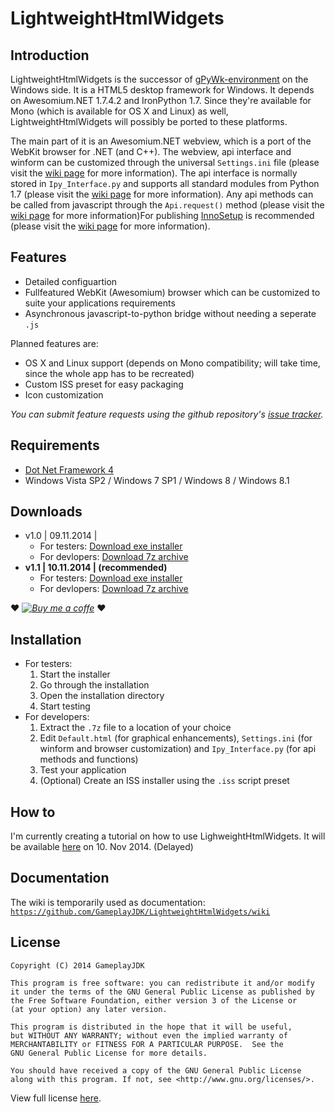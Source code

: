 # LightweightHtmlWidgets

## Introduction

LightweightHtmlWidgets is the successor of [gPyWk-environment](https://github.com/GameplayJDK/gPyWk-environment) on the Windows side. It is a HTML5 desktop framework for Windows. It depends on Awesomium.NET 1.7.4.2 and IronPython 1.7. Since they're available for Mono (which is available for OS X and Linux) as well, LightweightHtmlWidgets will possibly be ported to these platforms.

The main part of it is an Awesomium.NET webview, which is a port of the WebKit browser for .NET (and C++). The webview, api interface and winform can be customized through the universal `Settings.ini` file (please visit the [wiki page](https://github.com/GameplayJDK/LightweightHtmlWidgets/wiki/Settings.ini) for more information). The api interface is normally stored in `Ipy_Interface.py` and supports all standard modules from Python 1.7 (please visit the [wiki page](https://github.com/GameplayJDK/LightweightHtmlWidgets/wiki/Ipy_Interface.py) for more information). Any api methods can be called from javascript through the `Api.request()` method (please visit the [wiki page](https://github.com/GameplayJDK/LightweightHtmlWidgets/wiki/Api.request(FunctionName:String,Argument:String,Callback:Function)) for more information)For publishing [InnoSetup](http://www.jrsoftware.org/isinfo.php) is recommended (please visit the [wiki page](https://github.com/GameplayJDK/LightweightHtmlWidgets/wiki/LightweightHtmlWidgets-v1.x-setup-x86t.iss) for more information).

## Features

* Detailed configuartion
* Fullfeatured WebKit (Awesomium) browser which can be customized to suite your applications requirements
* Asynchronous javascript-to-python bridge without needing a seperate `.js`

Planned features are:

* OS X and Linux support (depends on Mono compatibility; will take time, since the whole app has to be recreated)
* Custom ISS preset for easy packaging
* Icon customization

*You can submit feature requests using the github repository's [issue tracker](https://github.com/GameplayJDK/LightweightHtmlWidgets/issues).*

## Requirements

* [Dot Net Framework 4](http://www.microsoft.com/en-us/download/details.aspx?id=17718)
* Windows Vista SP2 / Windows 7 SP1 / Windows 8 / Windows 8.1

## Downloads

* v1.0 | 09.11.2014 | 
  * For testers: [Download exe installer](https://github.com/GameplayJDK/LightweightHtmlWidgets/raw/master/publish-rc/v1.0/LightweightHtmlWidgets-v1.0-setup-x86t.exe)
  * For devlopers: [Download 7z archive](https://github.com/GameplayJDK/LightweightHtmlWidgets/raw/master/publish-rc/v1.0/LightweightHtmlWidgets-v1.0-files-x86t.7z)
* **v1.1 | 10.11.2014 | (recommended)**
  * For testers: [Download exe installer](https://github.com/GameplayJDK/LightweightHtmlWidgets/raw/master/publish-rc/v1.1/LightweightHtmlWidgets-v1.1-setup-x86t.exe)
  * For devlopers: [Download 7z archive](https://github.com/GameplayJDK/LightweightHtmlWidgets/raw/master/publish-rc/v1.1/LightweightHtmlWidgets-v1.1-files-x86t.7z)

:heart: *[![Buy me a coffe](https://raw.githubusercontent.com/GameplayJDK/LightweightHtmlWidgets/master/buy-me-a-coffee.png "Buy me a coffe")](https://www.paypal.com/cgi-bin/webscr?cmd=_s-xclick&hosted_button_id=WMYAN6G9LE2LG)* :heart:

## Installation

* For testers:
  1. Start the installer
  2. Go through the installation
  3. Open the installation directory
  4. Start testing
* For developers:
  1. Extract the `.7z` file to a location of your choice
  2. Edit `Default.html` (for graphical enhancements), `Settings.ini` (for winform and browser customization) and `Ipy_Interface.py` (for api methods and functions)
  3. Test your application
  4. (Optional) Create an ISS installer using the `.iss` script preset

## How to

I'm currently creating a tutorial on how to use LighweightHtmlWidgets. It will be available [here](http://gameplayjdk.wordpress.com/2014/11/10/how-to-use-lightweighthtmlwidgets-to-create-a-html5-desktop-application-for-windows-10-11-2014) on 10. Nov 2014. (Delayed)

## Documentation

The wiki is temporarily used as documentation: [`https://github.com/GameplayJDK/LightweightHtmlWidgets/wiki`](https://github.com/GameplayJDK/LightweightHtmlWidgets/wiki)

## License

```
Copyright (C) 2014 GameplayJDK

This program is free software: you can redistribute it and/or modify
it under the terms of the GNU General Public License as published by
the Free Software Foundation, either version 3 of the License or
(at your option) any later version.

This program is distributed in the hope that it will be useful,
but WITHOUT ANY WARRANTY; without even the implied warranty of
MERCHANTABILITY or FITNESS FOR A PARTICULAR PURPOSE.  See the
GNU General Public License for more details.

You should have received a copy of the GNU General Public License
along with this program. If not, see <http://www.gnu.org/licenses/>.
```
View full license [here](http://www.gnu.org/licenses/gpl.txt).
